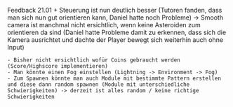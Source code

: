 Feedback 21.01
	+ Steuerung ist nun deutlich besser (Tutoren fanden, dass man sich nun gut orientieren kann, Daniel hatte noch Probleme)
		-> Smooth camera ist manchmal nicht ersichtlich, wenn keine Asteroiden zum orientieren da sind (Daniel hatte Probleme damit zu erkennen, dass sich die Kamera ausrichtet und dachte der Player bewegt sich weiterhin auch ohne Input)
	
	- Bisher nicht ersichtlich wofür Coins gebraucht werden (Score/Highscore implementieren)
	- Man könnte einen Fog einstellen (Lightning -> Environment -> Fog)
	- Zum Spawnen könnte man auch Module mit bestimmte Pattern erstellen und diese dann random spawnen (Module mit unterschiedliche Schwierigkeiten) -> derzeit ist alles random / keine richtige Schwierigkeiten